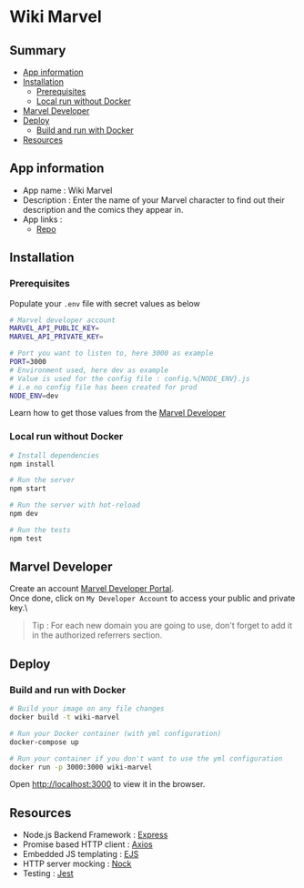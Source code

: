# Wiki Marvel

## Summary

- [App information](#app-information)
- [Installation](#installation)
  - [Prerequisites](#prerequisites)
  - [Local run without Docker](#local-run-without-docker)
- [Marvel Developer](#marvel-developer)
- [Deploy](#deploy)
  - [Build and run with Docker](#build-and-run-with-docker)
- [Resources](#resources)

## App information

- App name : Wiki Marvel
- Description : Enter the name of your Marvel character to find out their description and the comics they appear in.
- App links :
  - [Repo](https://github.com/CharlesCharly/wiki-marvel)

## Installation

### Prerequisites

Populate your `.env` file with secret values as below

```sh
# Marvel developer account
MARVEL_API_PUBLIC_KEY=
MARVEL_API_PRIVATE_KEY=

# Port you want to listen to, here 3000 as example
PORT=3000
# Environment used, here dev as example
# Value is used for the config file : config.%{NODE_ENV}.js
# i.e no config file has been created for prod
NODE_ENV=dev
```

Learn how to get those values from the [Marvel Developer](#marvel-developer)

### Local run without Docker

```sh
# Install dependencies
npm install

# Run the server
npm start

# Run the server with hot-reload
npm dev

# Run the tests
npm test
```

## Marvel Developer

Create an account [Marvel Developer Portal](https://developer.marvel.com/).\
Once done, click on `My Developer Account` to access your public and private key.\

> Tip : For each new domain you are going to use, don't forget to add it in the authorized referrers section.

## Deploy

### Build and run with Docker

```sh
# Build your image on any file changes
docker build -t wiki-marvel

# Run your Docker container (with yml configuration)
docker-compose up

# Run your container if you don't want to use the yml configuration
docker run -p 3000:3000 wiki-marvel
```

Open [http://localhost:3000](http://localhost:3000) to view it in the browser.

## Resources

- Node.js Backend Framework : [Express](https://expressjs.com/)
- Promise based HTTP client : [Axios](https://github.com/axios/axios)
- Embedded JS templating : [EJS](https://ejs.co/)
- HTTP server mocking : [Nock](https://github.com/nock/nock)
- Testing  : [Jest](https://jestjs.io/)
